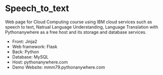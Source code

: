 # Speech_to_text
Web page for Cloud Computing course using IBM cloud services such as speech to text, Natrual Language Understanding, Language Translation with Pythonanywhere as a free host and its storage and database services.

* Front: Jinja2
* Web framework: Flask
* Back: Python
* Database: MySQL
* Host: pythonanywhere.com
* Demo Website: mmm79.pythonanywhere.com
